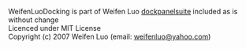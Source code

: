 
WeifenLuoDocking is part of Weifen Luo [dockpanelsuite](https://github.com/dockpanelsuite/dockpanelsuite) included as is without change<br>
Licenced under MIT License<br>
Copyright (c) 2007 Weifen Luo (email: weifenluo@yahoo.com)


